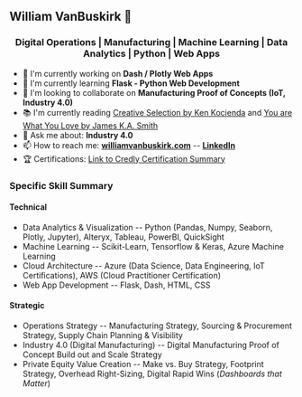 ## William VanBuskirk 👋

<h3 align="center">Digital Operations | Manufacturing | Machine Learning | Data Analytics | Python | Web Apps</h3>

- 🔭 I'm currently working on **Dash / Plotly Web Apps**
- 🌱 I'm currently learning **Flask - Python Web Development**
- 👯 I'm looking to collaborate on **Manufacturing Proof of Concepts (IoT, Industry 4.0)**
- 📚 I'm currently reading [Creative Selection by Ken Kocienda](https://www.amazon.com/Creative-Selection-Inside-Apples-Process/dp/1250194466/ref=asc_df_1250194466/?tag=hyprod-20&linkCode=df0&hvadid=312202813865&hvpos=&hvnetw=g&hvrand=17774652304176781924&hvpone=&hvptwo=&hvqmt=&hvdev=c&hvdvcmdl=&hvlocint=&hvlocphy=9021712&hvtargid=pla-522026759254&psc=1) and [You are What You Love by James K.A. Smith](https://www.amazon.com/You-Are-What-Love-Spiritual/dp/158743380X)  
- 💬 Ask me about: **Industry 4.0**
- 📫 How to reach me: **[williamvanbuskirk.com](williamvanbuskirk.com)** -- **[LinkedIn](https://www.linkedin.com/in/wvanbuskirk/)**
- 🏆 Certifications: [Link to Credly Certification Summary](https://www.credly.com/users/william-vanbuskirk/badges)

### Specific Skill Summary
#### Technical
- Data Analytics & Visualization -- Python (Pandas, Numpy, Seaborn, Plotly, Jupyter), Alteryx, Tableau, PowerBI, QuickSight
- Machine Learning -- Scikit-Learn, Tensorflow & Keras, Azure Machine Learning
- Cloud Architecture -- Azure (Data Science, Data Engineering, IoT Certifications), AWS (Cloud Practitioner Certification)
- Web App Development -- Flask, Dash, HTML, CSS

#### Strategic
- Operations Strategy -- Manufacturing Strategy, Sourcing & Procurement Strategy, Supply Chain Planning & Visibility
- Industry 4.0 (Digital Manufacturing) -- Digital Manufacturing Proof of Concept Build out and Scale Strategy
- Private Equity Value Creation -- Make vs. Buy Strategy, Footprint Strategy, Overhead Right-Sizing, Digital Rapid Wins (*Dashboards that Matter*)

<!--
**van-william/van-william** is a ✨ _special_ ✨ repository because its `README.md` (this file) appears on your GitHub profile.

Here are some ideas to get you started:

- 🔭 I’m currently working on ...
- 🌱 I’m currently learning ...
- 👯 I’m looking to collaborate on ...
- 🤔 I’m looking for help with ...
- 💬 Ask me about ...
- 📫 How to reach me: ...
- 😄 Pronouns: ...
- ⚡ Fun fact: ...
-->
